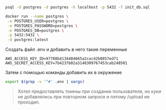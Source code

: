 ```sh
psql -U postgres -d postgres -h localhost -p 5432 -f init_db.sql
```

```sh
docker run --name postgres \
 -e POSTGRES_USER=postgres \
 -e POSTGRES_PASSWORD=postgres \
 -e POSTGRES_DB=postgres \
 -p 5432:5432 \
 -d postgres:latest
```

Создать файл .env и добавить в него такие переменные
```
AWS_ACCESS_KEY_ID=97788b4134484665a2cac42b8057ed71
AWS_SECRET_ACCESS_KEY=7b4237b02a3148309767453cab248501
```

Затем с помощью команды добавить их в окружение
```sh
export $(grep -v '^#' .env | xargs)
```

> Хотел предоставлять токены при создании пользователя, но куки не добавлялись при повторном запросе и пэтому /upload не проходил.
